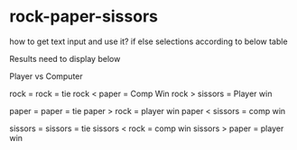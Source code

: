 # rock-paper-sissors

how to get text input and use it?
if else selections according to below table


Results need to display below

Player vs Computer

rock = rock = tie
rock < paper = Comp Win
rock > sissors = Player win

paper = paper = tie
paper > rock = player win
paper < sissors = comp win

sissors = sissors = tie
sissors < rock = comp win
sissors > paper = player win

